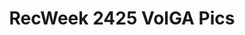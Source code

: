 ---
title: RecWeek 2425 VolGA Pics
redirect_to: https://drive.google.com/drive/folders/1ZhkdjsiMPdK1IUk54NRgy-CWfzgYTetW?usp=drive_link
redirect_from: 
  - /RAP24VolGAPics
  - /rap24volgapics
---